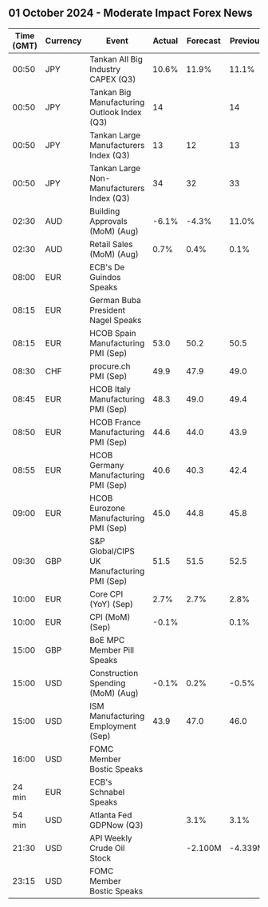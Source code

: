 ## 01 October 2024 - Moderate Impact Forex News

| Time (GMT) | Currency | Event | Actual | Forecast | Previous |
|------|----------|-------|--------|----------|----------|
| 00:50 | JPY | Tankan All Big Industry CAPEX (Q3) | 10.6% | 11.9% | 11.1% |
| 00:50 | JPY | Tankan Big Manufacturing Outlook Index (Q3) | 14 |  | 14 |
| 00:50 | JPY | Tankan Large Manufacturers Index (Q3) | 13 | 12 | 13 |
| 00:50 | JPY | Tankan Large Non-Manufacturers Index (Q3) | 34 | 32 | 33 |
| 02:30 | AUD | Building Approvals (MoM) (Aug) | -6.1% | -4.3% | 11.0% |
| 02:30 | AUD | Retail Sales (MoM) (Aug) | 0.7% | 0.4% | 0.1% |
| 08:00 | EUR | ECB's De Guindos Speaks |  |  |  |
| 08:15 | EUR | German Buba President Nagel Speaks |  |  |  |
| 08:15 | EUR | HCOB Spain Manufacturing PMI (Sep) | 53.0 | 50.2 | 50.5 |
| 08:30 | CHF | procure.ch PMI (Sep) | 49.9 | 47.9 | 49.0 |
| 08:45 | EUR | HCOB Italy Manufacturing PMI (Sep) | 48.3 | 49.0 | 49.4 |
| 08:50 | EUR | HCOB France Manufacturing PMI (Sep) | 44.6 | 44.0 | 43.9 |
| 08:55 | EUR | HCOB Germany Manufacturing PMI (Sep) | 40.6 | 40.3 | 42.4 |
| 09:00 | EUR | HCOB Eurozone Manufacturing PMI (Sep) | 45.0 | 44.8 | 45.8 |
| 09:30 | GBP | S&P Global/CIPS UK Manufacturing PMI (Sep) | 51.5 | 51.5 | 52.5 |
| 10:00 | EUR | Core CPI (YoY) (Sep) | 2.7% | 2.7% | 2.8% |
| 10:00 | EUR | CPI (MoM) (Sep) | -0.1% |  | 0.1% |
| 15:00 | GBP | BoE MPC Member Pill Speaks |  |  |  |
| 15:00 | USD | Construction Spending (MoM) (Aug) | -0.1% | 0.2% | -0.5% |
| 15:00 | USD | ISM Manufacturing Employment (Sep) | 43.9 | 47.0 | 46.0 |
| 16:00 | USD | FOMC Member Bostic Speaks |  |  |  |
| 24 min | EUR | ECB's Schnabel Speaks |  |  |  |
| 54 min | USD | Atlanta Fed GDPNow (Q3) |  | 3.1% | 3.1% |
| 21:30 | USD | API Weekly Crude Oil Stock |  | -2.100M | -4.339M |
| 23:15 | USD | FOMC Member Bostic Speaks |  |  |  |

